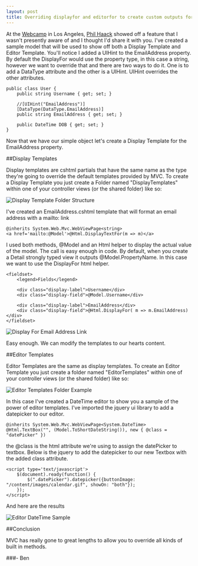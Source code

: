 ```yaml
---
layout: post
title: Overriding displayfor and editorfor to create custom outputs for mvc
---
```


At the <a href='http://www.webcamps.ms'>Webcamp</a> in Los Angeles, <a href='http://www.haacked.com'>Phil Haack</a> showed off a feature that I wasn't presently aware of and I thought I'd share it with you. I've created a sample model that will be used to show off both a Display Template and Editor Template. You'll notice I added a UIHint to the EmailAddress property. By default the DisplayFor would use the property type, in this case a string, however we want to override that and there are two ways to do it. One is to add a DataType attribute and the other is a UIHint. UIHint overrides the other attributes.

    public class User {
        public string Username { get; set; }

        //[UIHint("EmailAddress")]
        [DataType(DataType.EmailAddress)]
        public string EmailAddress { get; set; }

        public DateTime DOB { get; set; }
    }


Now that we have our simple object let's create a Display Template for the EmailAddress property.

##Display Templates

Display templates are cshtml partials that have the same name as the type they're going to override the default templates provided by MVC. To create a Display Template you just create a Folder named "DisplayTemplates" within one of your controller views (or the shared folder) like so:

<img src="http://aws.buildstarted.com/displaytemplatesfolders.png" alt="Display Template Folder Structure" title="Display Templates Folder Structure" />

I've created an EmailAddress.cshtml template that will format an email address with a mailto: link

    @inherits System.Web.Mvc.WebViewPage<string>
    <a href='mailto:@Model'>@Html.DisplayTextFor(m => m)</a>


I used both methods, @Model and an Html helper to display the actual value of the model. The call is easy enough in code. By default, when you create a Detail strongly typed view it outputs @Model.PropertyName. In this case we want to use the DisplayFor html helper.

    <fieldset>
        <legend>Fields</legend>

        <div class="display-label">Username</div>
        <div class="display-field">@Model.Username</div>

        <div class="display-label">EmailAddress</div>
        <div class="display-field">@Html.DisplayFor( m => m.EmailAddress)</div>
    </fieldset>


<img src="http://aws.buildstarted.com/displaytemplatemailtoemail.png" alt="Display For Email Address Link" title="Display For Email Address Link" />

Easy enough. We can modify the templates to our hearts content. 

##Editor Templates

Editor Templates are the same as display templates. To create an Editor Template you just create a folder named "EditorTemplates" within one of your controller views (or the shared folder) like so:

<img src="http://aws.buildstarted.com/editortemplatefolders.png" alt="Editor Templates Folder Example" title="Editor Templates Folder Example" />

In this case I've created a DateTime editor to show you a sample of the power of editor templates. I've imported the jquery ui library to add a datepicker to our editor.

    @inherits System.Web.Mvc.WebViewPage<System.DateTime>
    @Html.TextBox("", (Model.ToShortDateString()), new { @class = "datePicker" })


the @class is the html attribute we're using to assign the datePicker to textbox. Below is the jquery to add the datepicker to our new Textbox with the added class attribute.

    <script type='text/javascript'>
        $(document).ready(function() {
            $(".datePicker").datepicker({buttonImage: "/content/images/calendar.gif", showOn: "both"});
        });
    </script>

And here are the results

<img src="http://aws.buildstarted.com/editortemplatedatetimeeditor.png" alt="Editor DateTime Sample" title="Editor DateTime Template Example" />

##Conclusion

MVC has really gone to great lengths to allow you to override all kinds of built in methods.

###- Ben